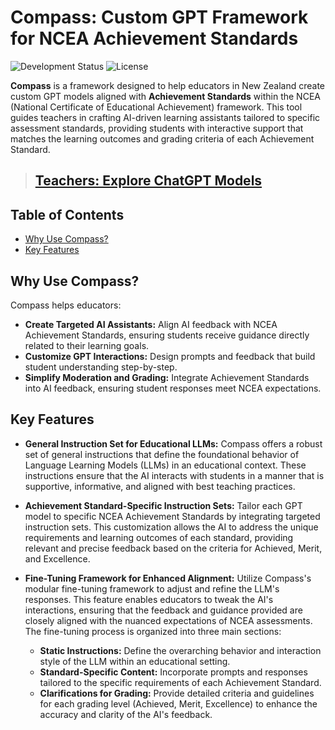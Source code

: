 # Compass: Custom GPT Framework for NCEA Achievement Standards

![Development Status](https://img.shields.io/badge/Development-Early%20Stage-yellow)
![License](https://img.shields.io/badge/License-MIT-blue.svg)

**Compass** is a framework designed to help educators in New Zealand create custom GPT models aligned with **Achievement Standards** within the NCEA (National Certificate of Educational Achievement) framework. This tool guides teachers in crafting AI-driven learning assistants tailored to specific assessment standards, providing students with interactive support that matches the learning outcomes and grading criteria of each Achievement Standard.

> ## [**Teachers: Explore ChatGPT Models**](https://github.com/craigjefferies/compass/blob/main/ChatGPT-links.md)

## Table of Contents

- [Why Use Compass?](#why-use-compass)
- [Key Features](#key-features)

## Why Use Compass?

Compass helps educators:

- **Create Targeted AI Assistants:** Align AI feedback with NCEA Achievement Standards, ensuring students receive guidance directly related to their learning goals.
- **Customize GPT Interactions:** Design prompts and feedback that build student understanding step-by-step.
- **Simplify Moderation and Grading:** Integrate Achievement Standards into AI feedback, ensuring student responses meet NCEA expectations.

## Key Features

- **General Instruction Set for Educational LLMs:** Compass offers a robust set of general instructions that define the foundational behavior of Language Learning Models (LLMs) in an educational context. These instructions ensure that the AI interacts with students in a manner that is supportive, informative, and aligned with best teaching practices.

- **Achievement Standard-Specific Instruction Sets:** Tailor each GPT model to specific NCEA Achievement Standards by integrating targeted instruction sets. This customization allows the AI to address the unique requirements and learning outcomes of each standard, providing relevant and precise feedback based on the criteria for Achieved, Merit, and Excellence.

- **Fine-Tuning Framework for Enhanced Alignment:** Utilize Compass's modular fine-tuning framework to adjust and refine the LLM's responses. This feature enables educators to tweak the AI's interactions, ensuring that the feedback and guidance provided are closely aligned with the nuanced expectations of NCEA assessments. The fine-tuning process is organized into three main sections:
  - **Static Instructions:** Define the overarching behavior and interaction style of the LLM within an educational setting.
  - **Standard-Specific Content:** Incorporate prompts and responses tailored to the specific requirements of each Achievement Standard.
  - **Clarifications for Grading:** Provide detailed criteria and guidelines for each grading level (Achieved, Merit, Excellence) to enhance the accuracy and clarity of the AI's feedback.




